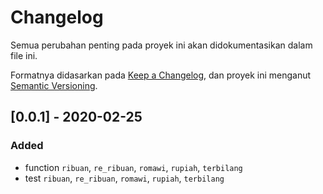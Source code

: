 # Changelog
Semua perubahan penting pada proyek ini akan didokumentasikan dalam file ini.

Formatnya didasarkan pada [Keep a Changelog](https://keepachangelog.com/en/1.0.0/),
dan proyek ini menganut [Semantic Versioning](https://semver.org/spec/v2.0.0.html).

## [0.0.1] - 2020-02-25
### Added
- function `ribuan`, `re_ribuan`, `romawi`, `rupiah`, `terbilang`
- test `ribuan`, `re_ribuan`, `romawi`, `rupiah`, `terbilang`
